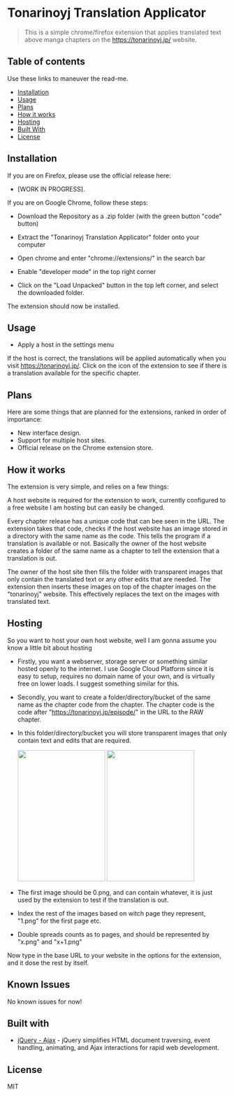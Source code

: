 

# Tonarinoyj Translation Applicator

> This is a simple chrome/firefox extension that applies translated text above manga chapters on the https://tonarinoyj.jp/ website.

## Table of contents
Use these links to maneuver the read-me.

- [Installation](#features)
- [Usage](#usage)
- [Plans](#plans)
- [How it works](#how)
- [Hosting](#hosting)
- [Built With](#built)
- [License](#license)


## Installation
If you are on Firefox, please use the official release here:

- [WORK IN PROGRESS].

If you are on Google Chrome, follow these steps:

- Download the Repository as a .zip folder (with the green button "code" button)

- Extract the "Tonarinoyj Translation Applicator" folder onto your computer

- Open chrome and enter "chrome://extensions/" in the search bar

- Enable "developer mode" in the top right corner

- Click on the "Load Unpacked" button in the top left corner, and select the downloaded folder.

The extension should now be installed.

## Usage

- Apply a host in the settings menu

If the host is correct, the translations will be applied automatically when you visit https://tonarinoyj.jp/. Click on the icon of the extension to see if there is a translation available for the specific chapter.

## Plans

Here are some things that are planned for the extensions, ranked in order of importance:

- New interface design.
- Support for multiple host sites.
- Official release on the Chrome extension store.

## How it works

The extension is very simple, and relies on a few things:

A host website is required for the extension to work, currently configured to a free website I am hosting but can easily be changed.

Every chapter release has a unique code that can bee seen in the URL. The extension takes that code, checks if the host website has an image stored in a directory with the same name as the code. This tells the program if a translation is available or not. Basically the owner of the host website creates a folder of the same name as a chapter to tell the extension that a translation is out.

The owner of the host site then fills the folder with transparent images that only contain the translated text or any other edits that are needed. The extension then inserts these images on top of the chapter images on the "tonarinoyj" website. This effectively replaces the text on the images with translated text.

## Hosting

So you want to host your own host website, well I am gonna assume you know a little bit about hosting

- Firstly, you want a webserver, storage server or something similar hosted openly to the internet.
  I use Google Cloud Platform since it is easy to setup, requires no domain name of your own,
  and is virtually free on lower loads. I suggest something similar for this.

- Secondly, you want to create a folder/directory/bucket of the same name as the chapter code from the chapter.
  The chapter code is the code after "https://tonarinoyj.jp/episode/" in the URL to the RAW chapter.

- In this folder/directory/bucket you will store transparent images that only contain text and edits that are required.
  <div style="display: inline-block;">
    <img src="https://i.imgur.com/LMbTBVH.png" width="200px" height="300px">
    <img src="https://storage.googleapis.com/opmtranslations/13933686331704862945/27.png" width="200px" height="300px">

  </div>
- The first image should be 0.png, and can contain whatever, it is just used by the extension to test if the translation is out.

- Index the rest of the images based on witch page they represent, "1.png" for the first page etc.

- Double spreads counts as to pages, and should be represented by "x.png" and "x+1.png"

Now type in the base URL to your website in the options for the extension, and it dose the rest by itself.

## Known Issues

No known issues for now!


## Built with

- [jQuery - Ajax](http://www.w3schools.com/jquery/jquery_ref_ajax.asp) - jQuery simplifies HTML document traversing, event handling, animating, and Ajax interactions for rapid web development.

## License

MIT

